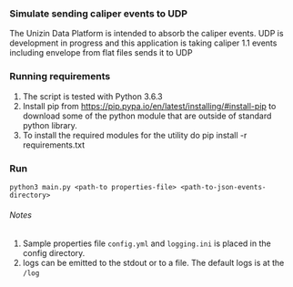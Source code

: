 ### Simulate sending caliper events to UDP
 The Unizin Data Platform is intended to absorb the caliper events. UDP is development in progress and this application is taking caliper 1.1 events including envelope from flat files sends it to UDP

### Running requirements
1. The script is tested with Python 3.6.3
2. Install pip from https://pip.pypa.io/en/latest/installing/#install-pip to download some of the python module that are outside of standard python library.
3. To install the required modules for the utility do pip install -r requirements.txt

### Run 
 `python3 main.py <path-to properties-file> <path-to-json-events-directory>` 

###### Notes 

1. Sample properties file `config.yml` and `logging.ini` is placed in the config directory. 
2. logs can be emitted to the stdout or to a file. The default logs is at the `/log` 